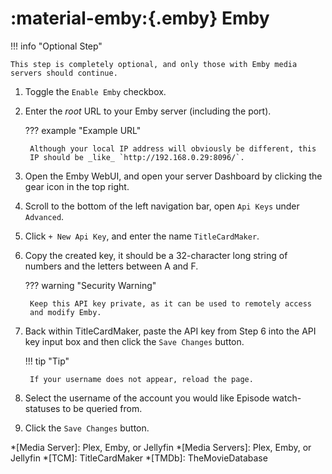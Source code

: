 # :material-emby:{.emby} Emby

!!! info "Optional Step"

    This step is completely optional, and only those with Emby media
    servers should continue.

1. Toggle the `Enable Emby` checkbox.
2. Enter the _root_ URL to your Emby server (including the port).

    ??? example "Example URL"

        Although your local IP address will obviously be different, this
        IP should be _like_ `http://192.168.0.29:8096/`.

3. Open the Emby WebUI, and open your server Dashboard by clicking the
gear icon in the top right.
4. Scroll to the bottom of the left navigation bar, open `Api Keys`
under `Advanced`.
5. Click `+ New Api Key`, and enter the name `TitleCardMaker`.
6. Copy the created key, it should be a 32-character long string of
numbers and the letters between A and F.

    ??? warning "Security Warning"

        Keep this API key private, as it can be used to remotely access
        and modify Emby.

7. Back within TitleCardMaker, paste the API key from Step 6 into the
API key input box and then click the `Save Changes` button.

    !!! tip "Tip"

        If your username does not appear, reload the page.

8. Select the username of the account you would like Episode
watch-statuses to be queried from.
9. Click the `Save Changes` button.

*[Media Server]: Plex, Emby, or Jellyfin
*[Media Servers]: Plex, Emby, or Jellyfin
*[TCM]: TitleCardMaker
*[TMDb]: TheMovieDatabase